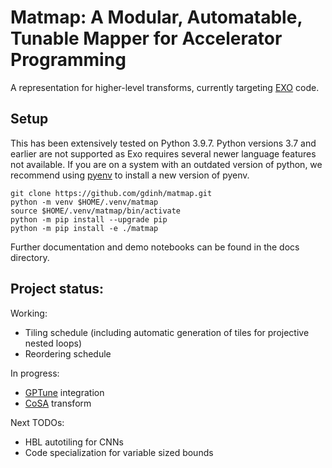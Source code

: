 # Matmap: A Modular, Automatable, Tunable Mapper for Accelerator Programming

A representation for higher-level transforms, currently targeting [EXO](https://github.com/ChezJrk/exo) code.

## Setup

This has been extensively tested on Python 3.9.7. Python versions 3.7 and earlier are not supported as Exo requires several newer language features not available. If you are on a system with an outdated version of python, we recommend using [pyenv](https://github.com/pyenv/pyenv) to install a new version of pyenv.

```
git clone https://github.com/gdinh/matmap.git
python -m venv $HOME/.venv/matmap
source $HOME/.venv/matmap/bin/activate
python -m pip install --upgrade pip
python -m pip install -e ./matmap
```

Further documentation and demo notebooks can be found in the docs directory.

## Project status:

Working:
- Tiling schedule (including automatic generation of tiles for projective nested loops)
- Reordering schedule

In progress:
- [GPTune](https://gptune.lbl.gov/) integration
- [CoSA](https://github.com/ucb-bar/cosa) transform

Next TODOs:
- HBL autotiling for CNNs
- Code specialization for variable sized bounds
